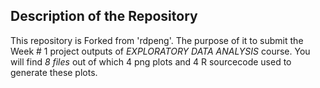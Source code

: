 ## Description of the Repository

This repository is Forked from 'rdpeng'.
The purpose of it to submit the Week # 1 project outputs of *EXPLORATORY DATA ANALYSIS* course.
You will find *8 files* out of which 4 png plots and 4 R sourcecode used to generate these plots.

